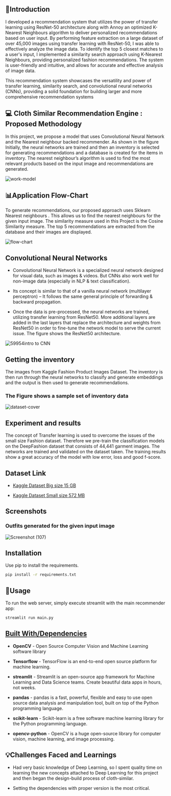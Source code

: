 ## 🚀Introduction

I developed a recommendation system that utilizes the power of transfer learning using ResNet-50 architecture along with Annoy an optimized K-Nearest Neighbours algorithm to deliver personalized recommendations based on user input. By performing feature extraction on a large dataset of over 45,000 images using transfer learning with ResNet-50, I was able to effectively analyze the image data. To identify the top 5 closest matches to a user's input, I implemented a similarity search approach using K-Nearest Neighbours, providing personalized fashion recommendations. The system is user-friendly and intuitive, and allows for accurate and effective analysis of image data.

This  recommendation system showcases the versatility and power of  transfer learning, similarity search, and convolutional neural networks (CNNs), providing a solid foundation for building larger and more comprehensive recommendation systems

##   💻 Cloth Similar Recommendation Engine : Proposed Methodology 

In this project, we propose a model that uses Convolutional Neural Network and the Nearest 
neighbour backed recommender. As shown in the figure Initially, the neural networks are trained and then 
an inventory is selected for generating recommendations and a database is created for the items in 
inventory. The nearest neighbour’s algorithm is used to find the most relevant products based on the 
input image and recommendations are generated.

![work-model](https://user-images.githubusercontent.com/89743011/170476738-cdfcd048-8bfd-450c-ad58-20ec025d5b7c.png)


## 📊Application Flow-Chart


To generate recommendations, our proposed approach uses Sklearn Nearest neighbours . This allows us to find the nearest neighbours for the 
given input image. The similarity measure used in this Project is the Cosine Similarity measure. The top 5 
recommendations are extracted from the database and their images are displayed.

![flow-chart](https://user-images.githubusercontent.com/89743011/170476148-5c472690-675b-4907-91c4-9b9804668f6f.png)


## Convolutional Neural Networks

- Convolutional Neural Network is a specialized neural network designed for visual data, such as images & videos. But CNNs also work well for non-image data (especially in NLP & text classification).
- Its concept is similar to that of a vanilla neural network (multilayer perceptron) – It follows the same general principle of forwarding & backward propagation.
  
- Once the data is pre-processed, the neural networks are trained, utilizing transfer learning 
  from ResNet50. More additional layers are added in the last layers that replace the architecture and 
  weights from ResNet50 in order to fine-tune the network model to serve the current issue. The figure
  shows the ResNet50 architecture.



![59954intro to CNN](https://user-images.githubusercontent.com/89743011/170827497-76197e3a-e1b7-4e69-b809-9d6d076100f0.jpg)



## Getting the inventory

The images from Kaggle Fashion Product Images Dataset. The 
inventory is then run through the neural networks to classify and generate embeddings and the output 
is then used to generate recommendations. 

### The Figure shows a sample set of inventory data

![dataset-cover](https://user-images.githubusercontent.com/89743011/170478150-9204c659-06a4-48bf-8420-5fee02a3c4d3.png)



## Experiment and results

The concept of Transfer learning is used to overcome the issues of the small size Fashion dataset. 
Therefore we pre-train the classification models on the DeepFashion dataset that consists of 44,441
garment images. The networks are trained and validated on the dataset taken. The training results 
show a great accuracy of the model with low error, loss and good f-score.




## Dataset Link

 - [Kaggle Dataset Big size 15 GB](https://www.kaggle.com/datasets/paramaggarwal/fashion-product-images-dataset)

 - [Kaggle Dataset Small size 572 MB](https://www.kaggle.com/datasets/paramaggarwal/fashion-product-images-small)




## Screenshots


### Outfits generated for the given input image

![Screenshot (107)](https://user-images.githubusercontent.com/89743011/170464638-15a88b15-fd4c-4ac6-9be5-13a72b0b31a1.png)



## Installation

Use pip to install the requirements.

~~~bash
pip install -r requirements.txt
~~~




## 📖Usage

To run the web server, simply execute streamlit with the main recommender app:

```bash
streamlit run main.py
```




## [Built With/Dependencies](dependencies)

- **OpenCV** - Open Source Computer Vision and Machine Learning software library
 
- **Tensorflow** - TensorFlow is an end-to-end open source platform for machine learning.

- **streamlit** - Streamlit is an open-source app framework for Machine Learning and Data Science teams. Create beautiful data apps in hours, not weeks.

- **pandas** - pandas is a fast, powerful, flexible and easy to use open source data analysis and manipulation tool, built on top of the Python programming language.

- **scikit-learn** - Scikit-learn is a free software machine learning library for the Python programming language.

- **opencv-python** - OpenCV is a huge open-source library for computer vision, machine learning, and image processing.



## 💡Challenges Faced and Learnings

- Had very basic knowledge of Deep Learning, so I spent quality time on learning the new concepts attached to Deep Learning for this project and then began the design-build process of cloth-similar.

- Setting the dependencies with proper version is the most critical. 

